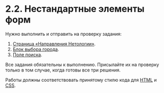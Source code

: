 # 2.2. Нестандартные элементы форм

Нужно выполнить и отправить на проверку задания:

1. [Страница «Направления Нетологии»](./courses/).
2. [Блок выбора города](./city-select/).
3. [Поле поиска](./search-field/).

Все задания обязательны к выполнению. Присылайте их на проверку только в том случае, когда готовы все три решения.

Работы должны соответствовать принятому стилю кода для [HTML](https://github.com/netology-code/codestyle/tree/master/html) и [CSS](https://github.com/netology-code/codestyle/tree/master/css).
